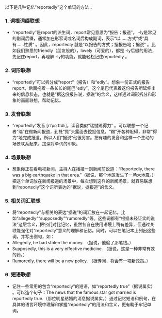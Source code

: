 以下是几种记忆“reportedly”这个单词的方法：

### 1. 词根词缀联想
 - “reportedly”是report的派生词，report常见意思为“报告；报道”， -ly是常见的副词后缀，通常加在形容词或名词后构成副词，表示“以……方式”或“具有……性质” 。因此，reportedly 就是“以报告的方式；据报告地；据说” 。比如我们熟悉的friendly（朋友般的），lovely（可爱的），都是 -ly后缀的用法，先记住report，再理解 -ly的功能，就能轻松记住reportedly 。

### 2. 词形联想
 - “reportedly”可以拆分成“report”（报告）和“edly”。想象一份正式的报告report，后面拖着一条长长的尾巴“edly”，这个尾巴代表着这份报告所延伸出来的信息状态，也就是“据这份报告说，据说”的含义，这样通过词形拆分和形象的画面联想，帮助记忆。

### 3. 发音联想
 - “reportedly”发音 [rɪˈpɔːtɪdli]，读音类似“瑞抛踢得力” 。可以联想一个记者“瑞”在做新闻报道，到处“抛”头露面去挖掘信息，“踢”开各种阻碍，非常“得力”地完成报道，所以人们“据说”他很厉害。把有趣的发音和这样一个生动的场景联系起来，加深对单词的印象。

### 4. 场景联想
 - 想象你正在看电视新闻，主持人在播报一则新闻前说道：“Reportedly, there was a big earthquake in that area.”（据说，那个地区发生了一场大地震。）把这个单词放在新闻报道的场景中，每次想到这样的新闻场景，就容易联想到“reportedly”这个词所表达的“据说，据报道”的含义。

### 5. 相关词汇联想
 - 将“reportedly”与相关的表达“据说”的词汇放在一起记忆，比如“allegedly”“supposedly”“rumoredly”等。这些词都有“根据未经证实的说法”这层含义，把它们对比记忆，虽然各自在使用语境上稍有差异，但通过关联能强化对“reportedly”意义的理解和记忆。同时，可以在笔记本上列出这些词，并写出例句，如：
 - Allegedly, he had stolen the money. （据说，他偷了那笔钱。）
 - Supposedly, this is a very effective medicine. （据说，这是一种非常有效的药。）
 - Rumoredly, there will be a new policy. （据传闻，将会有一项新政策。）

### 6. 短语联想
 - 记住一些常用的包含“reportedly”的短语，如“reportedly true”（据说属实） 。可以造个句子：The news that the famous star got married is reportedly true.（那位明星结婚的消息据说属实。）通过记忆短语和例句，在具体的语言环境中理解和掌握“reportedly”的用法和含义，更有助于牢记单词。 